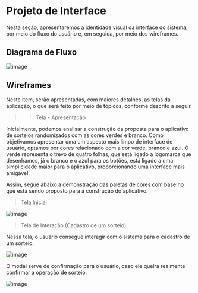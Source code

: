
# Projeto de Interface

Nesta seção, apresentaremos a identidade visual da interface do sistema, por meio do fluxo do usuário e, em seguida, por meio dos wireframes. 

## Diagrama de Fluxo

![image](https://user-images.githubusercontent.com/83511889/188626244-b1f3b3ad-f5fa-4387-b48f-a5623afc0baa.png)


## Wireframes


Neste item, serão apresentadas, com maiores detalhes, as telas da aplicação, o que será feito por meio de tópicos, conforme descrito a seguir. 

 >> Tela - Apresentação  

Inicialmente, podemos analisar a construção da proposta para o aplicativo de sorteios randomizados com as cores verdes e branco. Como objetivamos apresentar uma um aspecto mais limpo de interface de usuário, optamos por cores relacionado com a cor verde, branco e azul. O verde representa o trevo de quatro folhas, que está ligado a logomarca que desenhamos, já o branco e o azul para os botões, está ligado a uma simplicidade maior para o aplicativo, proporcionando uma interface mais amigável. 

Assim, segue abaixo a demonstração das paletas de cores com base no que está sendo proposto para a construção do aplicativo. 

>Tela Inicial  

![image](https://user-images.githubusercontent.com/83511889/188626628-16bf4c0e-254e-404a-8c0a-02ad6d805df2.png)

>Tela de Interação (Cadastro de um sorteio) 

Nessa tela, o usuário consegue interagir com o sistema para o cadastro de um sorteio. 

![image](https://user-images.githubusercontent.com/83511889/188626725-e280de24-547b-4252-b5b8-29c1f430d5f7.png)


O modal serve de confirmação para o usuário, caso ele queira realmente confirmar a operação de sorteio. 

![image](https://user-images.githubusercontent.com/83511889/188626812-344e2b9e-7213-44e5-92e4-e092025d2801.png)


